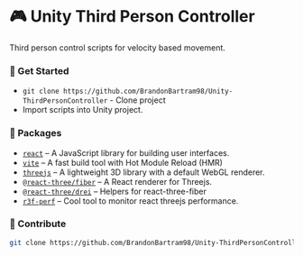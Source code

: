 # 🎮 Unity Third Person Controller
Third person control scripts for velocity based movement.

### :hammer: Get Started

- `git clone https://github.com/BrandonBartram98/Unity-ThirdPersonController` - Clone project
- Import scripts into Unity project.

### :panda_face: Packages
- [`react`](https://reactjs.org) &ndash; A JavaScript library for building user interfaces.
- [`vite`](https://vitejs.dev) &ndash; A fast build tool with Hot Module Reload (HMR)
- [`threejs`](https://github.com/mrdoob/three.js/) &ndash; A lightweight 3D library with a default WebGL renderer.
- [`@react-three/fiber`](https://github.com/pmndrs/react-three-fiber) &ndash; A React renderer for Threejs.
- [`@react-three/drei`](https://github.com/pmndrs/drei) &ndash; Helpers for react-three-fiber
- [`r3f-perf`](https://github.com/RenaudRohlinger/r3f-perf) &ndash; Cool tool to monitor react threejs performance.

### :ghost: Contribute

```bash
git clone https://github.com/BrandonBartram98/Unity-ThirdPersonController
```
